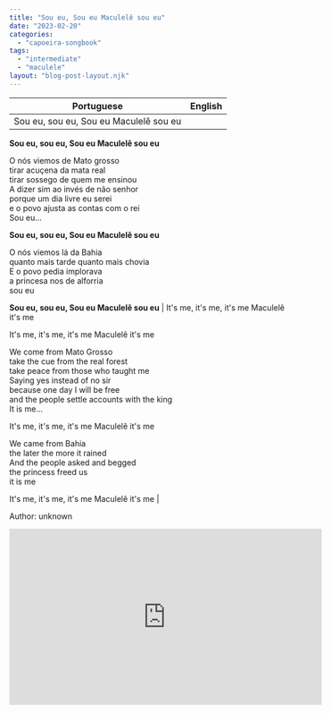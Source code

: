 ```yaml
---
title: "Sou eu, Sou eu Maculelê sou eu"
date: "2023-02-20"
categories: 
  - "capoeira-songbook"
tags: 
  - "intermediate"
  - "maculele"
layout: "blog-post-layout.njk"
---
```


| Portuguese | English |
| --- | --- |
| Sou eu, sou eu, Sou eu Maculelê sou eu  
  
**Sou eu, sou eu, Sou eu Maculelê sou eu**  
  
O nós viemos de Mato grosso  
tirar acuçena da mata real  
tirar sossego de quem me ensinou  
A dizer sim ao invés de não senhor  
porque um dia livre eu serei  
e o povo ajusta as contas com o rei  
Sou eu…  
  
**Sou eu, sou eu, Sou eu Maculelê sou eu**  
  
O nós viemos lá da Bahia  
quanto mais tarde quanto mais chovia  
E o povo pedia implorava  
a princesa nos de alforria  
sou eu  
  
**Sou eu, sou eu, Sou eu Maculelê sou eu** | It's me, it's me, it's me Maculelê it's me  
  
It's me, it's me, it's me Maculelê it's me  
  
We come from Mato Grosso  
take the cue from the real forest  
take peace from those who taught me  
Saying yes instead of no sir  
because one day I will be free  
and the people settle accounts with the king  
It is me…  
  
It's me, it's me, it's me Maculelê it's me  
  
We came from Bahia  
the later the more it rained  
And the people asked and begged  
the princess freed us  
it is me  
  
It's me, it's me, it's me Maculelê it's me |

<figcaption>

Author: unknown

</figcaption>

<iframe width="560" height="315" src="https://www.youtube.com/embed/VOPC3thAo5Q" title="YouTube video player" frameborder="0" allow="accelerometer; autoplay; clipboard-write; encrypted-media; gyroscope; picture-in-picture" allowfullscreen></iframe>
